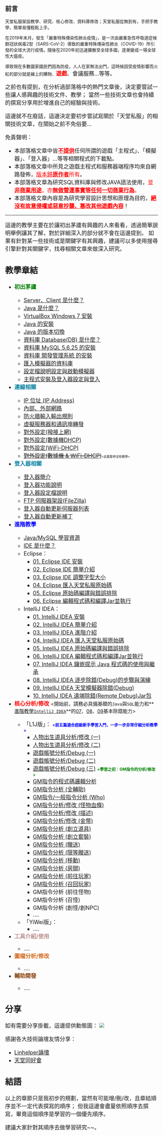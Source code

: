 ## 前言

天堂私服架設教學、研究、核心修改、資料庫修改；天堂私服從無到有，手把手教學，簡單易懂輕鬆上手。

在2019年末月，發生「嚴重特殊傳染性肺炎疫情」，是一次由嚴重急性呼吸道症候群冠狀病毒2型（SARS-CoV-2）導致的嚴重特殊傳染性肺炎（COVID-19）所引發的全球大流行疫情。隨後在2020年初迅速擴散至全球多國，逐漸變成一場全球性大瘟疫。

導致現在多數國家國民們因為防疫，人人在家無法出門，這時候因受疫情影響而火紅的部分就是線上的購物、<font size="4"><font color="red">**遊戲**</font>、會議服務…等等。

之前也有提到，在分析過部落格中的熱門文章後，決定要嘗試一些讓人感興趣的技術文件、教學；
當然一些技術文章也會持續的撰寫分享用於增進自己的經驗與技術。

這邊就不在廢話，這邊決定要初步嘗試寫關於「天堂私服」的相關技術文章，在開始之前不免俗要…

免責聲明：

- 本部落格文章中皆<font size="4"><font color="red"><u>**不提供**</u></font>任何所謂的遊戲「主程式」、「模擬器」、「登入器」…等等相關程式的下載點。
- 本部落格文章中所見之遊戲主程式和服務器端程序均來自網路發佈，<font size="4"><font color="red"><u>版本歸**原作者**</u>所有</font>。
- 本部落格文章為研究SQL資料庫與修改JAVA語法使用，<font size="4"><font color="red">並<u>**非商業用途**</u>，亦<u>**無做營運事實等任何一切商業行為**</u>。</font>
- 本部落格文章內容是為研究學習設計思想和原理為目的，<font size="4"><font color="red"><u>**絕沒有故意侵權或惡意抄襲、篡改其他遊戲內容**</u></font>！

------------------------------------------------------------------------------------------------------------------------

這邊的教學主要在於讓初出茅廬有興趣的人來看看，透過簡單說明舉例讓其了解，對於詳細深入的部分就不會在這邊提到。
如果有針對某一些技術或是關鍵字有其興趣，建議可以多使用搜尋引擎針對其關鍵字，找尋相關文章來做深入研究。

## 教學章結

- <font size="4"><font color="green">**初出茅廬**</font>
  - [Server、Client 是什麼？](https://morosedog.gitlab.io/private-lineage-20210713-private-lineage-1)
  - [Java 是什麼？](https://morosedog.gitlab.io/private-lineage-20210714-private-lineage-2)
  - [VirtualBox Windows 7 安裝](https://morosedog.gitlab.io/private-lineage-20210715-private-lineage-3)
  - [Java 的安裝](https://morosedog.gitlab.io/private-lineage-20210716-private-lineage-4)
  - [Java 的版本切換](https://morosedog.gitlab.io/private-lineage-20210717-private-lineage-5)
  - [資料庫 Database(DB) 是什麼？](https://morosedog.gitlab.io/private-lineage-20210718-private-lineage-6)
  - [資料庫 MySQL 5.6.25 的安裝](https://morosedog.gitlab.io/private-lineage-20210719-private-lineage-7)
  - [資料庫 開發管理系統 的安裝](https://morosedog.gitlab.io/private-lineage-20210720-private-lineage-8)
  - [匯入模擬器的資料庫](https://morosedog.gitlab.io/private-lineage-20210721-private-lineage-9)
  - [設定檔說明設定與啟動模擬器](https://morosedog.gitlab.io/private-lineage-20210722-private-lineage-10)
  - [主程式安裝及登入器設定與登入](https://morosedog.gitlab.io/private-lineage-20210723-private-lineage-11)
- <font size="4"><font color="#0C81A2">**連線相關**</font>
  - [IP 位址 (IP Address)](https://morosedog.gitlab.io/private-lineage-20210724-private-lineage-12)
  - [內部、外部網路](https://morosedog.gitlab.io/private-lineage-20210725-private-lineage-13)
  - [防火牆輸入輸出規則](https://morosedog.gitlab.io/private-lineage-20210726-private-lineage-14)
  - [虛擬服務器和通訊埠轉發](https://morosedog.gitlab.io/private-lineage-20210727-private-lineage-15)
  - [對外設定(撥接上網)](https://morosedog.gitlab.io/private-lineage-20210728-private-lineage-16)
  - [對外設定(數據機DHCP)](https://morosedog.gitlab.io/private-lineage-20210729-private-lineage-17)
  - [對外設定(WiFi-DHCP)](https://morosedog.gitlab.io/private-lineage-20210730-private-lineage-18)
  - <s>[對外設定(數據機 & WiFi-DHCP)](https://morosedog.gitlab.io/private-lineage-20210731-private-lineage-19)</s><font size="1"><此篇暫時沒有教學></font>
- <font size="4"><font color="#0C81A2">**登入器相關**</font>
  - [登入器簡介](https://morosedog.gitlab.io/private-lineage-20210801-private-lineage-20)
  - [登入器功能說明](https://morosedog.gitlab.io/private-lineage-20210802-private-lineage-21)
  - [登入器設定檔說明](https://morosedog.gitlab.io/private-lineage-20210803-private-lineage-22)
  - [FTP 伺服器架設(FileZilla)](https://morosedog.gitlab.io/private-lineage-20210804-private-lineage-23)
  - [登入器自動更新伺服器列表](https://morosedog.gitlab.io/private-lineage-20210805-private-lineage-24)
  - [登入器自動更新補丁](https://morosedog.gitlab.io/private-lineage-20210806-private-lineage-25)
- <font size="4"><font color="blue">**進階教學**</font>
  - [Java/MySQL 學習資源](https://morosedog.gitlab.io/private-lineage-20210807-private-lineage-26)
  - [IDE 是什麼？](https://morosedog.gitlab.io/private-lineage-20210808-private-lineage-27)
  - Eclipse：
    - [01. Eclipse IDE 安裝](https://morosedog.gitlab.io/private-lineage-20210809-private-lineage-28)
    - [02. Eclipse IDE 簡單介紹](https://morosedog.gitlab.io/private-lineage-20210810-private-lineage-29)
    - [03. Eclipse IDE 調整字型大小](https://morosedog.gitlab.io/private-lineage-20210811-private-lineage-30)
    - [04. Eclipse 匯入天堂私服原始碼](https://morosedog.gitlab.io/private-lineage-20210812-private-lineage-31)
    - [05. Eclipse 原始碼編譯與錯誤排除](https://morosedog.gitlab.io/private-lineage-20210813-private-lineage-32)
    - [06. Eclipse 編輯程式碼和編譯Jar並執行](https://morosedog.gitlab.io/private-lineage-20210814-private-lineage-33)
  - IntelliJ IDEA：
    - [01. IntelliJ IDEA 安裝](https://morosedog.gitlab.io/private-lineage-20210901-private-lineage-34)
    - [02. IntelliJ IDEA 簡單介紹](https://morosedog.gitlab.io/private-lineage-20210902-private-lineage-35)
    - [03. IntelliJ IDEA 進階介紹](https://morosedog.gitlab.io/private-lineage-20210903-private-lineage-36)
    - [04. IntelliJ IDEA 匯入天堂私服原始碼](https://morosedog.gitlab.io/private-lineage-20210904-private-lineage-37)
    - [05. IntelliJ IDEA 原始碼編譯與錯誤排除](https://morosedog.gitlab.io/private-lineage-20210905-private-lineage-38)
    - [06. IntelliJ IDEA 編輯程式碼和編譯Jar並執行](https://morosedog.gitlab.io/private-lineage-20210906-private-lineage-39)
    - [07. IntelliJ IDEA 鑲嵌提示 Java 程式碼的使用與繼承](https://morosedog.gitlab.io/private-lineage-20210909-private-lineage-42)
    - [08. IntelliJ IDEA 逐步除錯(Debug)的步驟與演練](https://morosedog.gitlab.io/private-lineage-20210910-private-lineage-43)
    - [09. IntelliJ IDEA 天堂模擬器除錯(Debug)](https://morosedog.gitlab.io/private-lineage-20210911-private-lineage-44)
    - [10. IntelliJ IDEA 遠端除錯(Remote Debug)Jar包](https://morosedog.gitlab.io/private-lineage-20210912-private-lineage-45)
- <font size="4"><font color="red">**核心分析/修改**</font>
<font size="3"><開始前，請務必具備基礎的`Java`與`SQL`能力和**<u>進階教學`IntelliJ IDEA`</u>**的[07](/private-lineage-20210909-private-lineage-42)、[08](/private-lineage-20210910-private-lineage-43)、[09](/private-lineage-20210911-private-lineage-44)基本除錯能力></font>
  - 「L1J版」：
    <font size="2" color="blue"><b><前五篇適合超級新手學習入門，一步一步非常仔細分析教學></b></font>
    - [人物出生道具分析/修改 (一)](https://morosedog.gitlab.io/private-lineage-20210907-private-lineage-40)
    - [人物出生道具分析/修改 (二)](https://morosedog.gitlab.io/private-lineage-20210908-private-lineage-41)
    - [遊戲帳號分析/Debug (一)](https://morosedog.gitlab.io/private-lineage-20210913-private-lineage-46)
    - [遊戲帳號分析/Debug (二)](https://morosedog.gitlab.io/private-lineage-20210914-private-lineage-47)
    - [遊戲帳號分析/Debug (三)](https://morosedog.gitlab.io/private-lineage-20210915-private-lineage-48)
    <font size="2" color="green"><b><學習之初：GM指令的分析/修改></b></font>
    - [GM指令的程式碼邏輯分析](https://morosedog.gitlab.io/private-lineage-20210917-private-lineage-50)
    - [GM指令分析 (全輔助)](https://morosedog.gitlab.io/private-lineage-20210918-private-lineage-51)
    - [GM指令/一般指令分析 (Who)](https://morosedog.gitlab.io/private-lineage-20210919-private-lineage-52)
    - [GM指令分析/修改 (怪物血條)](https://morosedog.gitlab.io/private-lineage-20210920-private-lineage-53)
    - [GM指令分析/修改 (描述)](https://morosedog.gitlab.io/private-lineage-20210921-private-lineage-54)
    - [GM指令分析/修改 (金幣)](https://morosedog.gitlab.io/private-lineage-20211015-private-lineage-55)
    - [GM指令分析 (創立道具)](https://morosedog.gitlab.io/private-lineage-20211016-private-lineage-56)
    - [GM指令分析 (創立套裝)](https://morosedog.gitlab.io/private-lineage-20211017-private-lineage-57)
    - [GM指令分析 (贈送)](https://morosedog.gitlab.io/private-lineage-20211018-private-lineage-58)
    - [GM指令分析 (限等贈送)](https://morosedog.gitlab.io/private-lineage-20211019-private-lineage-59)
    - [GM指令分析 (移動)](https://morosedog.gitlab.io/private-lineage-20211020-private-lineage-60)
    - [GM指令分析 (房間)](https://morosedog.gitlab.io/private-lineage-20211021-private-lineage-61)
    - [GM指令分析 (前往玩家)](https://morosedog.gitlab.io/private-lineage-20211022-private-lineage-62)
    - [GM指令分析 (召回玩家)](https://morosedog.gitlab.io/private-lineage-20211023-private-lineage-63)
    - GM指令分析 (前往怪物)
    - GM指令分析 (召怪)
    - GM指令分析 (創怪/創NPC)
    - ....
  - 「YiWei版」：
    - ....
- <font size="4"><font color="rosybrown">**工具介紹/使用**</font>
  - ....
- <font size="4"><font color="chocolate">**圖檔分析/修改**</font>
  - ....
- <font size="4"><font color="saddlebrown">**輔助開發**</font>
  - ....    
  
## 分享 

如有需要分享掛載，這邊提供動態圖：
![](https://morosedog.gitlab.io/images/private-lineage/chapter0/morosedog.gif)


感謝各大技術論壇友情分享：
- [Linhelper論壇](https://bbs.linhelper.com/?fromuid=683)
- [天堂同好會](https://lineagego.tw/forum.php)

## 結語
以上的章節只是我初步的規劃，當然有可能增/刪/改，且章結順序並不一定代表撰寫的順序；
但我這邊會盡量依照順序去撰寫，畢竟這個順序是學習的一個優先順序。

建議大家針對其順序去做學習研究~~。
